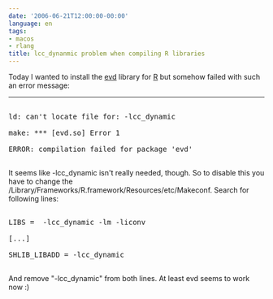 ```yaml
---
date: '2006-06-21T12:00:00-00:00'
language: en
tags:
- macos
- rlang
title: lcc_dynanmic problem when compiling R libraries
---
```



Today I wanted to install the [evd](http://cran.r-project.org/src/contrib/Descriptions/evd.html) library for [R](http://www.r-project.org/) but somehow failed with such an error message:

-------------------------------



<pre class="error">

ld: can&apos;t locate file for: -lcc_dynamic

make: *** [evd.so] Error 1

ERROR: compilation failed for package &apos;evd&apos;

</pre>



It seems like -lcc_dynamic isn't really needed, though. So to disable this you have to change the /Library/Frameworks/R.framework/Resources/etc/Makeconf. Search for following lines:



<pre class="code">

LIBS =  -lcc_dynamic -lm -liconv

[...]

SHLIB_LIBADD = -lcc_dynamic

</pre>



And remove "-lcc_dynamic" from both lines. At least evd seems to work now :)

